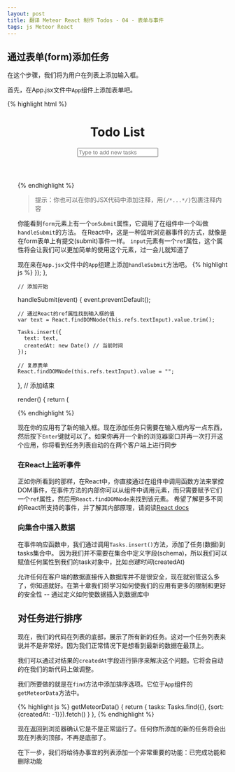 ```yaml
---
layout: post
title: 翻译 Meteor React 制作 Todos - 04 - 表单与事件
tags: js Meteor React
---
```


## 通过表单(form)添加任务

在这个步骤，我们将为用户在列表上添加输入框。

首先，在App.jsx文件中`App`组件上添加表单吧。

{% highlight html %}
<div className="container">
  <header>
    <h1>Todo List</h1>
		<!-- 添加开始 -->
    <form className="new-task" onSubmit={this.handleSubmit} >
      <input
        type="text"
        ref="textInput"
        placeholder="Type to add new tasks" />
    </form>
    <!-- 添加结束 -->
  </header>

  <ul>
{% endhighlight %}

> 提示：你也可以在你的JSX代码中添加注释，用`{/*...*/}`包裹注释内容

你能看到`form`元素上有一个`onSubmit`属性，它调用了在组件中一个叫做`handleSubmit`的方法。
在React中，这是一种监听浏览器事件的方式，就像是在form表单上有提交(submit)事件一样。
`input`元素有一个`ref`属性，这个属性将会让我们可以更加简单的使用这个元素，过一会儿就知道了

现在来在`App.jsx`文件中的`App`组建上添加`handleSubmit`方法吧。
{% highlight js %}
    });
  },

	// 添加开始 
  handleSubmit(event) {
    event.preventDefault();
 
    // 通过React的ref属性找到输入框的值
    var text = React.findDOMNode(this.refs.textInput).value.trim();
 
    Tasks.insert({
      text: text,
      createdAt: new Date() // 当前时间
    });
 
    // 复原表单
    React.findDOMNode(this.refs.textInput).value = "";
  },
  // 添加结束
 
  render() {
    return (
      <div className="container">
{% endhighlight %}

现在你的应用有了新的输入框。现在添加任务只需要在输入框内写一点东西，然后按下`Enter`键就可以了。如果你再开一个新的浏览器窗口并再一次打开这个应用，你将看到任务列表自动的在两个客户端上进行同步

### 在React上监听事件

正如你所看到的那样，在React中，你直接通过在组件中调用函数方法来掌控DOM事件，在事件方法的内部你可以从组件中调用元素，而只需要赋予它们一个`ref`属性，然后用`React.findDOMNode`来找到该元素。
希望了解更多不同的React所支持的事件，并了解其内部原理，请阅读[React docs](https://facebook.github.io/react/docs/events.html)

### 向集合中插入数据

在事件响应函数中，我们通过调用`Tasks.insert()`方法，添加了任务(数据)到tasks集合中。
因为我们并不需要在集合中定义字段(schema)，所以我们可以赋值任何属性到我们的task对象中，比如*创建时间*(createdAt)

允许任何在客户端的数据直接传入数据库并不是很安全，现在就别管这么多了，你知道就好。在第十章我们将学习如何使我们的应用有更多的限制和更好的安全性 -- 通过定义如何使数据插入到数据库中

## 对任务进行排序

现在，我们的代码在列表的底部，展示了所有新的任务。这对一个任务列表来说并不是非常好。因为我们正常情况下是想看到最新的数据在最顶上。

我们可以通过对结果的`createdAt`字段进行排序来解决这个问题。它将会自动的在我们的新代码上做调整。

我们所要做的就是在`find`方法中添加排序选项。它位于`App`组件的`getMeteorData`方法中。

{% highlight js %}
  getMeteorData() {
    return {
      tasks: Tasks.find({}, {sort: {createdAt: -1}}).fetch()
    }
  },
{% endhighlight %}

现在返回到浏览器确认它是不是正常运行了。任何你所添加的新的任务将会出现在列表的顶部，不再是底部了。

在下一步，我们将给待办事宜的列表添加一个非常重要的功能：已完成功能和删除功能